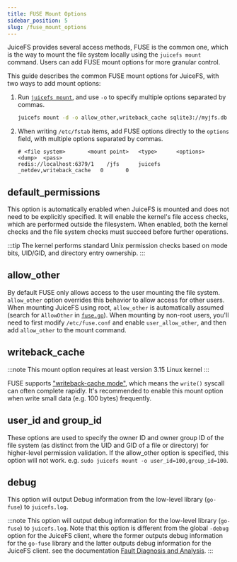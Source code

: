 ```yaml
---
title: FUSE Mount Options
sidebar_position: 5
slug: /fuse_mount_options
---
```


JuiceFS provides several access methods, FUSE is the common one, which is the way to mount the file system locally using the `juicefs mount` command. Users can add FUSE mount options for more granular control.

This guide describes the common FUSE mount options for JuiceFS, with two ways to add mount options:

1. Run [`juicefs mount`](../reference/command_reference.mdx#mount), and use `-o` to specify multiple options separated by commas.

   ```bash
   juicefs mount -d -o allow_other,writeback_cache sqlite3://myjfs.db ~/jfs
   ```

2. When writing `/etc/fstab` items, add FUSE options directly to the `options` field, with multiple options separated by commas.

   ```
   # <file system>       <mount point>   <type>      <options>           <dump>  <pass>
   redis://localhost:6379/1    /jfs      juicefs     _netdev,writeback_cache   0       0
   ```

## default_permissions

This option is automatically enabled when JuiceFS is mounted and does not need to be explicitly specified. It will enable the kernel's file access checks, which are performed outside the filesystem. When enabled, both the kernel checks and the file system checks must succeed before further operations.

:::tip
The kernel performs standard Unix permission checks based on mode bits, UID/GID, and directory entry ownership.
:::

## allow_other

By default FUSE only allows access to the user mounting the file system. `allow_other` option overrides this behavior to allow access for other users. When mounting JuiceFS using root, `allow_other` is automatically assumed (search for `AllowOther` in [`fuse.go`](https://github.com/juicedata/juicefs/blob/main/pkg/fuse/fuse.go)). When mounting by non-root users, you'll need to first modify `/etc/fuse.conf` and enable `user_allow_other`, and then add `allow_other` to the mount command.

## writeback_cache

:::note
This mount option requires at least version 3.15 Linux kernel
:::

FUSE supports ["writeback-cache mode"](https://www.kernel.org/doc/Documentation/filesystems/fuse-io.txt), which means the `write()` syscall can often complete rapidly. It's recommended to enable this mount option when write small data (e.g. 100 bytes) frequently.

## user_id and group_id

These options are used to specify the owner ID and owner group ID of the file system (as distinct from the UID and GID of a file or directory) for higher-level permission validation. If the allow_other option is specified, this option will not work. e.g. `sudo juicefs mount -o user_id=100,group_id=100`.

## debug

This option will output Debug information from the low-level library (`go-fuse`) to `juicefs.log`.

:::note
This option will output debug information for the low-level library (`go-fuse`) to `juicefs.log`. Note that this option is different from the global `-debug` option for the JuiceFS client, where the former outputs debug information for the `go-fuse` library and the latter outputs debug information for the JuiceFS client. see the documentation [Fault Diagnosis and Analysis](../administration/fault_diagnosis_and_analysis.md).
:::

